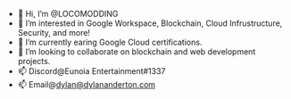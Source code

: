 - 👋 Hi, I’m @LOCOMODDING
- 👀 I’m interested in Google Workspace, Blockchain, Cloud Infrustructure, Security, and more!
- 🌱 I’m currently earing Google Cloud certifications.
- 💞️ I’m looking to collaborate on blockchain and web development projects.
- 📫 Discord@Eunoia Entertainment#1337
- 📫 Email@dylan@dylananderton.com

<!---
LOCOMODDING/LOCOMODDING is a ✨ special ✨ repository because its `README.md` (this file) appears on your GitHub profile.
You can click the Preview link to take a look at your changes.
--->
